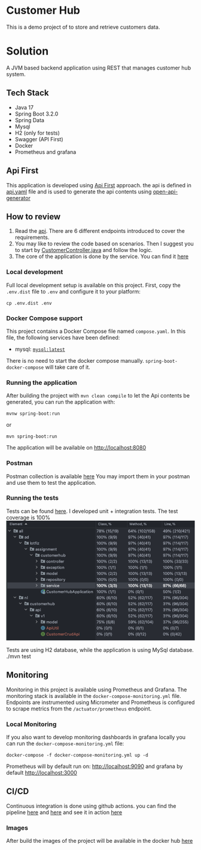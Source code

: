 # Customer Hub
This is a demo project of to store and retrieve customers data.

# Solution
A JVM based backend application using REST that manages customer hub system.

## Tech Stack
- Java 17
- Spring Boot 3.2.0
- Spring Data
- Mysql
- H2 (only for tests)
- Swagger (API First)
- Docker
- Prometheus and grafana
## Api First
This application is developed using [Api First](https://swagger.io/resources/articles/adopting-an-api-first-approach/) approach.
the api is defined in [api.yaml](src/main/resources/api/customerHub-openapi-v1.yml) file and is used to generate the api contents using [open-api-generator](https://openapi-generator.tech/)

## How to review
1. Read the [api](src/main/resources/api/customerHub-openapi-v1.yml). There are 6 different endpoints introduced to cover the requirements. 
2. You may like to review the code based on scenarios. Then I suggest you to start by [CustomerController.java](src/main/java/ad/lotfiz/assignment/customerhub/controller/CustomerController.java) and follow the logic.
3. The core of the application is done by the service. You can find it [here](src/main/java/ad/lotfiz/assignment/customerhub/service/CustomerService.java)


### Local development

Full local development setup is available on this project.
First, copy the `.env.dist` file to `.env` and configure it to your platform:

    cp .env.dist .env

### Docker Compose support
This project contains a Docker Compose file named `compose.yaml`.
In this file, the following services have been defined: 

* mysql: [`mysql:latest`](https://hub.docker.com/_/mysql)

There is no need to start the docker compose manually. `spring-boot-docker-compose` will take care of it.

### Running the application
After building the project with `mvn clean compile` to let the Api contents be generated, you can run the application with:

    mvnw spring-boot:run
or

    mvn spring-boot:run
The application will be available on [http://localhost:8080](http://localhost:8080)
### Postman
Postman collection is available [here](local-dev-conf/postman/postman_collection.json)
You may import them in your postman and use them to test the application.

### Running the tests
Tests can be found [here](src/test/java/ad/lotfiz/assignment/customerhub). I developed unit + integration tests. The test coverage is 100%
![customerHub-test coverage.png](customerHub-test%20coverage.png)

Tests are using H2 database, while the application is using MySql database.
./mvn test

## Monitoring

Monitoring in this project is available using Prometheus and Grafana. The monitoring stack is available in the `docker-compose-monitoring.yml` file.
Endpoints are instrumented using Micrometer and Prometheus is configured to scrape metrics from the `/actuator/prometheus` endpoint.

### Local Monitoring

If you also want to develop monitoring dashboards in grafana locally you can run the `docker-compose-monitoring.yml` file:

    docker-compose -f docker-compose-monitoring.yml up -d

Prometheus will by default run on: [http://localhost:9090](http://localhost:9090) and grafana by default [http://localhost:3000](http://localhost:3000)


## CI/CD
Continuous integration is done using github actions. you can find the pipeline [here](.github/workflows/continuous-integration.yml) and [here](/.github/workflows/continuous-delivery.yml) and see it in action [here](https://github.com/mtlotfizad/customer-hub/actions)

### Images
After build the images of the project will be available in the docker hub [here](https://hub.docker.com/r/mohsenlzd/customer-data)



